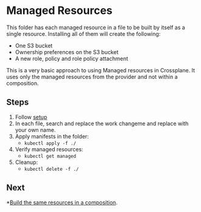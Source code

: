 # Managed Resources

This folder has each managed resource in a file to be built by itself as a single resource. Installing all of them will
create the following:

* One S3 bucket
* Ownership preferences on the S3 bucket
* A new role, policy and role policy attachment

This is a very basic approach to using Managed resources in Crossplane. It uses only the managed resources from the
provider and not within a composition.

## Steps
1. Follow [setup](../README.md)
2. In each file, search and replace the work changeme and replace with your own name.
3. Apply manifests in the folder:
   * `kubectl apply -f ./`
4. Verify managed resources: 
   * `kubectl get managed`
5. Cleanup:
   * `kubectl delete -f ./`

## Next
*[Build the same resources in a composition](../2-composite-resource-definition).